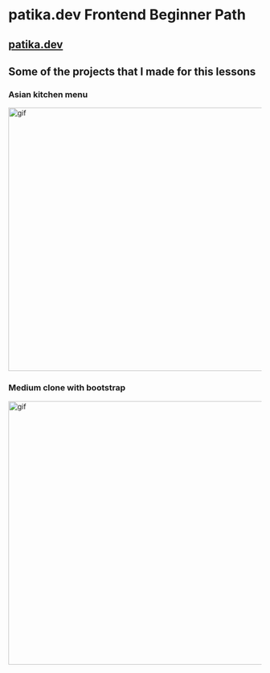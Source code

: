 # patika.dev Frontend Beginner Path
## [patika.dev](https://www.patika.dev/)

## Some of the projects that I made for this lessons

### Asian kitchen menu

<p><img alt="gif" src="https://media.giphy.com/media/AJQ0ZPVeT6A0N57Kls/giphy.gif" width="700" height="525"/></p>

### Medium clone with bootstrap


<p><img alt="gif" src="https://media.giphy.com/media/eo4XGG2R1lBn9WTQxb/giphy.gif" width="700" height="525"/></p>

